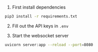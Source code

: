 1. First install dependencies

```bash
pip3 install -r requirements.txt
```

2. Fill out the API keys in `.env`

3. Start the websocket server

```bash
uvicorn server:app --reload --port=8080
```